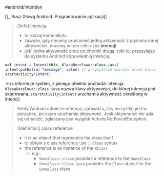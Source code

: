 #android/intention 

[[_ Rusz Głową Android. Programowanie aplikacji]]

>[!info] intencja
>- to rodzaj komunikatu
>- zawsze, gdy chcemy uruchomić jedną aktywność z poziomu innej aktywności, musimy w tym celu użyć **intencji**
>- jeśli jedna aktywność chce uruchomić drugą, robi to, przesyłając do systemu Android odpowiednią intencję.
>


```kotlin
val intent = Intent(this, KlasaDocelowa::class.java)
intent.putExtra( "message", value) // przysyłanie wartość przez klucz "message"
startActivity(intent) 
```
`this` informuje system, z jakiego obiektu pochodzi intencja.
`KlasaDocelowa::class.java` nazwa klasy aktywności, do której intencja jest skierowana.
`startActivity(intent)` uruchamia aktywność określoną w intencji

> Kiedy Android odbierze intencję, sprawdza, czy wszystko jest w porządku, po czym uruchamia aktywność. Jeśli aktywności nie uda się odnaleźć, zgłaszany jest wyjątek ActivityNotFoundException.

>[!definition] class reference
> - it is an object that represents the class itself
> - to obtain a class reference use `::class` syntax
> - the reference is an instance of the `KClass`
> 	- e.g.:
> 		- `SomeClass::class` provides a reference to the `SomeClass`
> 		- `SomeClass::class.java` provides the `Class`  object for the `SomeClass` class




















